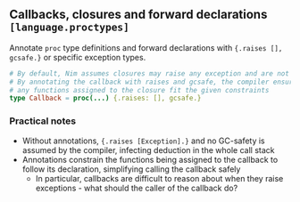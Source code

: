 ## Callbacks, closures and forward declarations `[language.proctypes]`

Annotate `proc` type definitions and forward declarations with `{.raises [], gcsafe.}` or specific exception types.

```nim
# By default, Nim assumes closures may raise any exception and are not gcsafe
# By annotating the callback with raises and gcsafe, the compiler ensures that
# any functions assigned to the closure fit the given constraints
type Callback = proc(...) {.raises: [], gcsafe.}
```

### Practical notes

* Without annotations, `{.raises [Exception].}` and no GC-safety is assumed by the compiler, infecting deduction in the whole call stack
* Annotations constrain the functions being assigned to the callback to follow its declaration, simplifying calling the callback safely
  * In particular, callbacks are difficult to reason about when they raise exceptions - what should the caller of the callback do?
